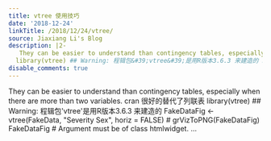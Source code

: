 ```yaml
---
title: vtree 使用技巧
date: '2018-12-24'
linkTitle: /2018/12/24/vtree/
source: Jiaxiang Li's Blog
description: |2-
   They can be easier to understand than contingency tables, especially when there are more than two variables. cran 很好的替代了列联表
  library(vtree) ## Warning: 程辑包&#39;vtree&#39;是用R版本3.6.3 来建造的 FakeDataFig &lt;- vtree(FakeData, &quot;Severity Sex&quot;, horiz = FALSE) # grVizToPNG(FakeDataFig) FakeDataFig # Argument must be of class htmlwidget.  ...
disable_comments: true
---
```

 They can be easier to understand than contingency tables, especially when there are more than two variables. cran 很好的替代了列联表
library(vtree) ## Warning: 程辑包&#39;vtree&#39;是用R版本3.6.3 来建造的 FakeDataFig &lt;- vtree(FakeData, &quot;Severity Sex&quot;, horiz = FALSE) # grVizToPNG(FakeDataFig) FakeDataFig # Argument must be of class htmlwidget.  ...